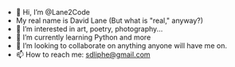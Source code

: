 - 👋 Hi, I’m @Lane2Code
- My real name is David Lane (But what is "real," anyway?)
- 👀 I’m interested in art, poetry, photography...
- 🌱 I’m currently learning Python and more
- 💞️ I’m looking to collaborate on anything anyone will have me on.
- 📫 How to reach me: sdliphe@gmail.com 

<!---
Lane2Code/Lane2Code is a ✨ special ✨ repository because its `README.md` (this file) appears on your GitHub profile.
You can click the Preview link to take a look at your changes.
--->

